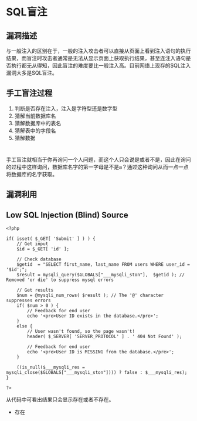 # SQL盲注
## 漏洞描述
与一般注入的区别在于，一般的注入攻击者可以直接从页面上看到注入语句的执行结果，而盲注时攻击者通常是无法从显示页面上获取执行结果，甚至连注入语句是否执行都无从得知，因此盲注的难度要比一般注入高。目前网络上现存的SQL注入漏洞大多是SQL盲注。
## 手工盲注过程
1. 判断是否存在注入，注入是字符型还是数字型
2. 猜解当前数据库名
3. 猜解数据库中的表名
4. 猜解表中的字段名
5. 猜解数据
#
手工盲注就相当于你再询问一个人问题，而这个人只会说是或者不是，因此在询问的过程中这样询问，数据库名字的第一字母是不是a？通过这种询问从而一点一点将数据库的名字获取。
## 漏洞利用
## Low SQL Injection (Blind) Source
```
<?php

if( isset( $_GET[ 'Submit' ] ) ) {
    // Get input
    $id = $_GET[ 'id' ];

    // Check database
    $getid  = "SELECT first_name, last_name FROM users WHERE user_id = '$id';";
    $result = mysqli_query($GLOBALS["___mysqli_ston"],  $getid ); // Removed 'or die' to suppress mysql errors

    // Get results
    $num = @mysqli_num_rows( $result ); // The '@' character suppresses errors
    if( $num > 0 ) {
        // Feedback for end user
        echo '<pre>User ID exists in the database.</pre>';
    }
    else {
        // User wasn't found, so the page wasn't!
        header( $_SERVER[ 'SERVER_PROTOCOL' ] . ' 404 Not Found' );

        // Feedback for end user
        echo '<pre>User ID is MISSING from the database.</pre>';
    }

    ((is_null($___mysqli_res = mysqli_close($GLOBALS["___mysqli_ston"]))) ? false : $___mysqli_res);
}

?> 
```
从代码中可看出结果只会显示存在或者不存在。
- 存在
















